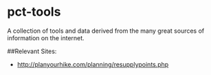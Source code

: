 # pct-tools

A collection of tools and data derived from the many great sources of information on the internet. 

##Relevant Sites:
- http://planyourhike.com/planning/resupplypoints.php